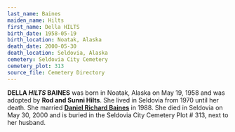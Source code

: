 ```yaml
---
last_name: Baines
maiden_name: Hilts
first_name: Della HILTS
birth_date: 1958-05-19
birth_location: Noatak, Alaska
death_date: 2000-05-30
death_location: Seldovia, Alaska
cemetery: Seldovia City Cemetery
cemetery_plot: 313
source_file: Cemetery Directory
---
```


**DELLA *HILTS* BAINES** was born in Noatak, Alaska on May 19, 1958 and was adopted by **Rod and Sunni Hilts**. She lived in Seldovia from
1970 until her death. She married **[Daniel Richard
Baines](./Baines_Daniel_Richard.md)** in 1988. She died in Seldovia on May 30, 2000 and is buried in the Seldovia City Cemetery Plot # 313, next to her husband.

